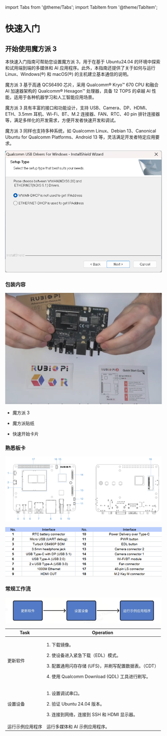 import Tabs from '@theme/Tabs';
import TabItem from '@theme/TabItem';

# 快速入门

## 开始使用魔方派 3

本快速入门指南可帮助您设置魔方派 3，用于在基于 Ubuntu24.04 的环境中探索和试用端到端的多媒体和 AI 应用程序。此外，本指南还提供了关于如何与运行 Linux、Windows(®) 和 macOS(®) 的主机建立基本通信的说明。

魔方派 3 基于高通 QCS6490 芯片，采用  Qualcomm® Kryo™ 670 CPU 和融合 AI 加速器架构的 Qualcomm® Hexagon™ 处理器，具备 12 TOPS 的卓越 AI 性能，适用于各种机器学习和人工智能应用场景。

魔方派 3 具有丰富的接口和功能设计，支持 USB、Camera、DP、HDMI、ETH、3.5mm 耳机、Wi-Fi、BT、M.2 连接器、FAN、RTC、40 pin 排针连接器等，满足多样化的开发需求，方便开发者快速开发和调试。

魔方派 3 同样也支持多种系统，如 Qualcomm Linux、Debian 13、Canonical Ubuntu for Qualcomm Platforms、Android 13 等，灵活满足开发者特定应用要求。

![](../images/image.png)

### 包装内容

![](../images/image-1.png)

* 魔方派 3

* 魔方派贴纸

* 快速开始卡片

### 熟悉板卡

![](../images/image-148.png)

![](../images/image-2.png)

### 常规工作流

![](../images/20250728-143657.jpg)

| Task                | Operation                                                                 |
|---------------------|--------------------------------------------------------------------------|
| 更新软件     | <p>1. 下载镜像。</p><p>2. 使设备进入紧急下载（EDL）模式。</p><p>3. 配置通用闪存存储 (UFS)，并刷写配置数据表。（CDT）</p><p>4. 使用 Qualcomm Download (QDL) 工具进行刷写。</p> |
| 设置设备   | <p>1. 设置调试串口。</p><p>2. 验证 Ubuntu 24.04 版本。</p><p>3. 连接到网络，连接到 SSH 和 HDMI 显示器。</p> |
| 运行示例应用程序 | 运行多媒体和 AI 示例应用程序。                                |
